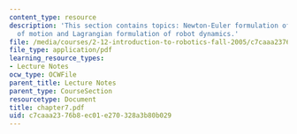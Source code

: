```yaml
---
content_type: resource
description: 'This section contains topics: Newton-Euler formulation of equations
  of motion and Lagrangian formulation of robot dynamics.'
file: /media/courses/2-12-introduction-to-robotics-fall-2005/c7caaa2376b8ec01e270328a3b80b029_chapter7.pdf
file_type: application/pdf
learning_resource_types:
- Lecture Notes
ocw_type: OCWFile
parent_title: Lecture Notes
parent_type: CourseSection
resourcetype: Document
title: chapter7.pdf
uid: c7caaa23-76b8-ec01-e270-328a3b80b029
---
```

